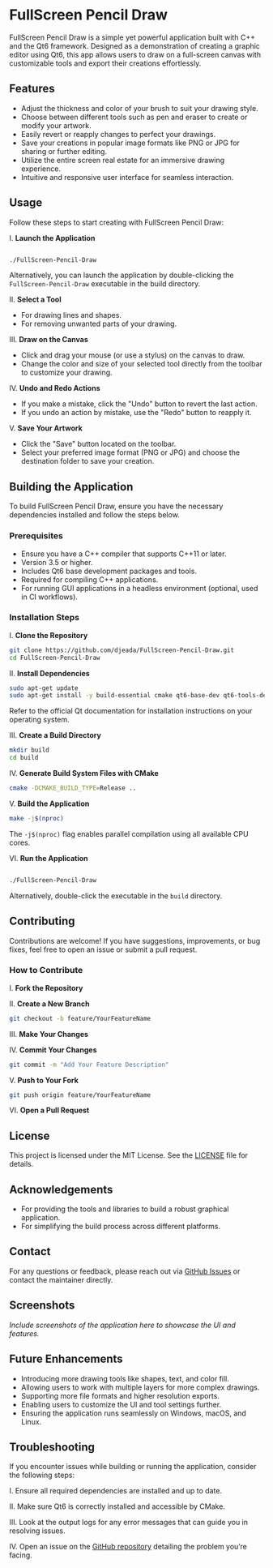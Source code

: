 # FullScreen Pencil Draw

FullScreen Pencil Draw is a simple yet powerful application built with C++ and the Qt6 framework. Designed as a demonstration of creating a graphic editor using Qt6, this app allows users to draw on a full-screen canvas with customizable tools and export their creations effortlessly.

## Features

- Adjust the thickness and color of your brush to suit your drawing style.
- Choose between different tools such as pen and eraser to create or modify your artwork.
- Easily revert or reapply changes to perfect your drawings.
- Save your creations in popular image formats like PNG or JPG for sharing or further editing.
- Utilize the entire screen real estate for an immersive drawing experience.
- Intuitive and responsive user interface for seamless interaction.

## Usage

Follow these steps to start creating with FullScreen Pencil Draw:

I. **Launch the Application**

```bash

./FullScreen-Pencil-Draw
```

Alternatively, you can launch the application by double-clicking the `FullScreen-Pencil-Draw` executable in the build directory.

II. **Select a Tool**

- For drawing lines and shapes.
- For removing unwanted parts of your drawing.

III. **Draw on the Canvas**

- Click and drag your mouse (or use a stylus) on the canvas to draw.
- Change the color and size of your selected tool directly from the toolbar to customize your drawing.

IV. **Undo and Redo Actions**

- If you make a mistake, click the "Undo" button to revert the last action.
- If you undo an action by mistake, use the "Redo" button to reapply it.

V. **Save Your Artwork**

- Click the "Save" button located on the toolbar.
- Select your preferred image format (PNG or JPG) and choose the destination folder to save your creation.

## Building the Application

To build FullScreen Pencil Draw, ensure you have the necessary dependencies installed and follow the steps below.

### Prerequisites

- Ensure you have a C++ compiler that supports C++11 or later.
- Version 3.5 or higher.
- Includes Qt6 base development packages and tools.
- Required for compiling C++ applications.
- For running GUI applications in a headless environment (optional, used in CI workflows).

### Installation Steps

I. **Clone the Repository**

```bash
git clone https://github.com/djeada/FullScreen-Pencil-Draw.git
cd FullScreen-Pencil-Draw
```

II. **Install Dependencies**

```bash
sudo apt-get update
sudo apt-get install -y build-essential cmake qt6-base-dev qt6-tools-dev qt6-tools-dev-tools libgl1-mesa-dev xvfb
```

Refer to the official Qt documentation for installation instructions on your operating system.

III. **Create a Build Directory**

```bash
mkdir build
cd build
```

IV. **Generate Build System Files with CMake**

```bash
cmake -DCMAKE_BUILD_TYPE=Release ..
```

V. **Build the Application**

```bash
make -j$(nproc)
```

The `-j$(nproc)` flag enables parallel compilation using all available CPU cores.

VI. **Run the Application**

```bash

./FullScreen-Pencil-Draw
```

Alternatively, double-click the executable in the `build` directory.

## Contributing

Contributions are welcome! If you have suggestions, improvements, or bug fixes, feel free to open an issue or submit a pull request.

### How to Contribute

I. **Fork the Repository**

II. **Create a New Branch**

```bash
git checkout -b feature/YourFeatureName
```

III. **Make Your Changes**

IV. **Commit Your Changes**

```bash
git commit -m "Add Your Feature Description"
```

V. **Push to Your Fork**

```bash
git push origin feature/YourFeatureName
```

VI. **Open a Pull Request**

## License

This project is licensed under the MIT License. See the [LICENSE](LICENSE) file for details.

## Acknowledgements

- For providing the tools and libraries to build a robust graphical application.
- For simplifying the build process across different platforms.

## Contact

For any questions or feedback, please reach out via [GitHub Issues](https://github.com/djeada/FullScreen-Pencil-Draw/issues) or contact the maintainer directly.

## Screenshots

*Include screenshots of the application here to showcase the UI and features.*

## Future Enhancements

- Introducing more drawing tools like shapes, text, and color fill.
- Allowing users to work with multiple layers for more complex drawings.
- Supporting more file formats and higher resolution exports.
- Enabling users to customize the UI and tool settings further.
- Ensuring the application runs seamlessly on Windows, macOS, and Linux.

## Troubleshooting

If you encounter issues while building or running the application, consider the following steps:

I. Ensure all required dependencies are installed and up to date.

II. Make sure Qt6 is correctly installed and accessible by CMake.

III. Look at the output logs for any error messages that can guide you in resolving issues.

IV. Open an issue on the [GitHub repository](https://github.com/djeada/FullScreen-Pencil-Draw/issues) detailing the problem you’re facing.
